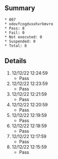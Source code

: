 ## Summary
	* 007
	* odovfcogdvxxhvrkmvro
	* Pass: 8
	* Fail: 0
	* Not executed: 0
	* Suspended: 0
	* Total: 8
## Details
1. 12/12/22 12:24:59
	* Pass
2. 12/12/22 12:23:59
	* Pass
3. 12/12/22 12:21:59
	* Pass
4. 12/12/22 12:20:59
	* Pass
5. 12/12/22 12:19:59
	* Pass
6. 12/12/22 12:18:59
	* Pass
7. 12/12/22 12:17:59
	* Pass
8. 12/12/22 12:15:59
	* Pass
